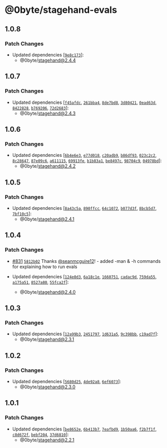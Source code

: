 # @0byte/stagehand-evals

## 1.0.8

### Patch Changes

- Updated dependencies [[`9e8c173`](https://github.com/browserbase/stagehand/commit/9e8c17374fdc8fbe7f26e6cf802c36bd14f11039)]:
  - @0byte/stagehand@2.4.4

## 1.0.7

### Patch Changes

- Updated dependencies [[`f45afdc`](https://github.com/browserbase/stagehand/commit/f45afdccc8680650755fee66ffbeac32b41e075d), [`261bba4`](https://github.com/browserbase/stagehand/commit/261bba43fa79ac3af95328e673ef3e9fced3279b), [`8de7bd8`](https://github.com/browserbase/stagehand/commit/8de7bd8635c2051cd8025e365c6c8aa83d81c7e7), [`3d80421`](https://github.com/browserbase/stagehand/commit/3d804210a106a6828c7fa50f8b765b10afd4cc6a), [`0ead63d`](https://github.com/browserbase/stagehand/commit/0ead63d6526f6c286362b74b6407c8bebc900e69), [`8422828`](https://github.com/browserbase/stagehand/commit/8422828c4cd5fd5ebcf348cfbdb40c768bb76dd9), [`b769206`](https://github.com/browserbase/stagehand/commit/b7692060f98a2f49aeeefb90d8789ed034b08ec2), [`72d2683`](https://github.com/browserbase/stagehand/commit/72d2683202af7e578d98367893964b33e0828de5)]:
  - @0byte/stagehand@2.4.3

## 1.0.6

### Patch Changes

- Updated dependencies [[`6b4e6e3`](https://github.com/browserbase/stagehand/commit/6b4e6e3f31d5496cf15728e9018eddeb04839542), [`e77d018`](https://github.com/browserbase/stagehand/commit/e77d0188683ebf596dfb78dfafbbca1dc32993f0), [`c20adb9`](https://github.com/browserbase/stagehand/commit/c20adb95539fed8c56a4aa413262a9c65a8e6474), [`b86df93`](https://github.com/browserbase/stagehand/commit/b86df93b9136aae96292121a29c25f3d74d84bf7), [`023c2c2`](https://github.com/browserbase/stagehand/commit/023c2c273b46d3792d7e5d3c902089487b16b531), [`8c28647`](https://github.com/browserbase/stagehand/commit/8c2864755ecd05c8f7de235d4198deec0dd5f78e), [`87e09c6`](https://github.com/browserbase/stagehand/commit/87e09c618940f364ec8af00455a19a17ec63cbd3), [`a611115`](https://github.com/browserbase/stagehand/commit/a61111525d70b450bdfc43f112380f44899c9e97), [`69913fe`](https://github.com/browserbase/stagehand/commit/69913fe1dfb8201ae2aeffa5f049fb46ab02cbc2), [`b1b83a1`](https://github.com/browserbase/stagehand/commit/b1b83a1d334fe76e5f5f9dd32dc92c16b7d40ce6), [`be8497c`](https://github.com/browserbase/stagehand/commit/be8497cb6b142cc893cea9692b8c47bd19514c60), [`98704c9`](https://github.com/browserbase/stagehand/commit/98704c9ed225ca25bbde4bb3dc286936e9c54471), [`04978bd`](https://github.com/browserbase/stagehand/commit/04978bdd30d2edcbc69eb9fd91358a16975ea2eb)]:
  - @0byte/stagehand@2.4.2

## 1.0.5

### Patch Changes

- Updated dependencies [[`8a43c5a`](https://github.com/browserbase/stagehand/commit/8a43c5a86d4da40cfaedd9cf2e42186928bdf946), [`890ffcc`](https://github.com/browserbase/stagehand/commit/890ffccac5e0a60ade64a46eb550c981ffb3e84a), [`64c1072`](https://github.com/browserbase/stagehand/commit/64c10727bda50470483a3eb175c02842db0923a1), [`b077d3f`](https://github.com/browserbase/stagehand/commit/b077d3f48a97f47a71ccc79ae39b41e7f07f9c04), [`8bcb5d7`](https://github.com/browserbase/stagehand/commit/8bcb5d77debf6bf7601fd5c090efd7fde75c5d5e), [`7bf10c5`](https://github.com/browserbase/stagehand/commit/7bf10c55b267078fe847c1d7f7a60d604f9c7c94)]:
  - @0byte/stagehand@2.4.1

## 1.0.4

### Patch Changes

- [#831](https://github.com/browserbase/stagehand/pull/831) [`5812b02`](https://github.com/browserbase/stagehand/commit/5812b027e4919d005321cc00626b057e6e04074b) Thanks [@seanmcguire12](https://github.com/seanmcguire12)! - added -man & -h commands for explaining how to run evals

- Updated dependencies [[`124e0d3`](https://github.com/browserbase/stagehand/commit/124e0d3bb54ddb6738ede6d7aa99a945ef1cacd1), [`6a18c1e`](https://github.com/browserbase/stagehand/commit/6a18c1ee1e46d55c6e90c4d5572e17ed8daa140c), [`1660751`](https://github.com/browserbase/stagehand/commit/1660751cd14cb5b27d44f8167216afb8d1c3c45c), [`cadac9d`](https://github.com/browserbase/stagehand/commit/cadac9da09123d12e5d496a0e8b12660964c1b33), [`759da55`](https://github.com/browserbase/stagehand/commit/759da55775eb2df81d56ae18c0f386fd9b02a9f0), [`a175a51`](https://github.com/browserbase/stagehand/commit/a175a519b8c14300db6f1ed30709e113d18e99db), [`8527a80`](https://github.com/browserbase/stagehand/commit/8527a80522c3eedb9516a6caa1a0e4e4be981a3d), [`55fca2f`](https://github.com/browserbase/stagehand/commit/55fca2f7da63cc0ef6e27b45a33f63c666cdce7e)]:
  - @0byte/stagehand@2.4.0

## 1.0.3

### Patch Changes

- Updated dependencies [[`12a99b3`](https://github.com/browserbase/stagehand/commit/12a99b398d8a4c3eea3ca69a3cf793faaaf4aea3), [`2451797`](https://github.com/browserbase/stagehand/commit/2451797f64c0efa4a72fd70265110003c8d0a6cd), [`1d631a5`](https://github.com/browserbase/stagehand/commit/1d631a57a197390f672b718ae5199991ab27cfb1), [`9c398bb`](https://github.com/browserbase/stagehand/commit/9c398bb9ec2d10bdb53ad5aa7e3b58cce24fdb2b), [`c19ad7f`](https://github.com/browserbase/stagehand/commit/c19ad7f1e082e91fdeaa9c2ef63767a5a2b3a195)]:
  - @0byte/stagehand@2.3.1

## 1.0.2

### Patch Changes

- Updated dependencies [[`5680d25`](https://github.com/browserbase/stagehand/commit/5680d2509352c383ad502c9f4fabde01fa638833), [`4de92a8`](https://github.com/browserbase/stagehand/commit/4de92a8af461fc95063faf39feee1d49259f58ba), [`6ef6073`](https://github.com/browserbase/stagehand/commit/6ef60730cab0ad9025f44b6eeb2c83751d1dcd35)]:
  - @0byte/stagehand@2.3.0

## 1.0.1

### Patch Changes

- Updated dependencies [[`be8652e`](https://github.com/browserbase/stagehand/commit/be8652e770b57fdb3299fa0b2efa4eb0e816434e), [`6b413b7`](https://github.com/browserbase/stagehand/commit/6b413b7ad00b13ca0bd53ee2e7393023821408b6), [`7eafbd9`](https://github.com/browserbase/stagehand/commit/7eafbd9b1a73b37effa444929767df7c592caf02), [`1b50aa6`](https://github.com/browserbase/stagehand/commit/1b50aa61cf0a429dd6cb2760a08f7f698a50454b), [`f2b7f1f`](https://github.com/browserbase/stagehand/commit/f2b7f1f284eef1f96753319b66c7d0b273a6f8cd), [`c8d672f`](https://github.com/browserbase/stagehand/commit/c8d672f7c410c256defbc2e87ead99239837aa28), [`bebf204`](https://github.com/browserbase/stagehand/commit/bebf2044502333c694743078c5b0c9deae11fb79), [`37d6810`](https://github.com/browserbase/stagehand/commit/37d6810a704773d0383a86f98f5f17c7d5b21975)]:
  - @0byte/stagehand@2.2.1

